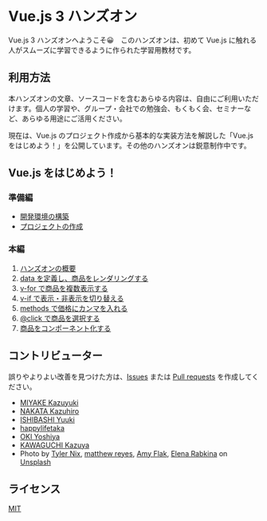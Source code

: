 # Vue.js 3 ハンズオン

Vue.js 3 ハンズオンへようこそ😀　このハンズオンは、初めて Vue.js に触れる人がスムーズに学習できるように作られた学習用教材です。

## 利用方法
本ハンズオンの文章、ソースコードを含むあらゆる内容は、自由にご利用いただけます。個人の学習や、グループ・会社での勉強会、もくもく会、セミナーなど、あらゆる用途にご活用ください。

現在は、Vue.js のプロジェクト作成から基本的な実装方法を解説した「Vue.js をはじめよう！」を公開しています。その他のハンズオンは鋭意制作中です。

## Vue.js をはじめよう！

### 準備編

- [開発環境の構築](./setup.md '開発環境の構築')
- [プロジェクトの作成](./create.md 'プロジェクトの作成')

### 本編

1. [ハンズオンの概要](./overview.md 'ハンズオンの概要')
1. [data を定義し、商品をレンダリングする](./rendering.md 'data を定義し、商品をレンダリングする')
1. [v-for で商品を複数表示する](./v-for.md 'v-for で商品を複数表示する')
1. [v-if で表示・非表示を切り替える](./v-if.md 'v-if で表示・非表示を切り替える')
1. [methods で価格にカンマを入れる](./methods.md 'methods で価格にカンマを入れる')
1. [@click で商品を選択する](./event.md '@click で商品を選択する')
1. [商品をコンポーネント化する](./component.md '商品をコンポーネント化する')

## コントリビューター
誤りやよりよい改善を見つけた方は、[Issues](https://github.com/vuejs-jp/handson-vue3-examples/issues) または [Pull requests](https://github.com/vuejs-jp/handson-vue3-examples/pulls) を作成してください。

- [MIYAKE Kazuyuki](https://github.com/k-miyake)
- [NAKATA Kazuhiro](https://github.com/nalpan)
- [ISHIBASHI Yuuki](https://github.com/YuukiIshibashi)
- [happylifetaka](https://github.com/happylifetaka)
- [OKI Yoshiya](https://github.com/448jp)
- [KAWAGUCHI Kazuya](https://github.com/kazupon)
- Photo by <a href="https://unsplash.com/@jtylernix?utm_source=unsplash&utm_medium=referral&utm_content=creditCopyText">Tyler Nix</a>, <a href="https://unsplash.com/@visionary_imaging?utm_source=unsplash&utm_medium=referral&utm_content=creditCopyText">matthew reyes</a>, <a href="https://unsplash.com/@amysaysamy?utm_source=unsplash&utm_medium=referral&utm_content=creditCopyText">Amy Flak</a>, <a href="https://unsplash.com/@rabkina?utm_source=unsplash&utm_medium=referral&utm_content=creditCopyText">Elena Rabkina</a> on <a href="https://unsplash.com/?utm_source=unsplash&utm_medium=referral&utm_content=creditCopyText">Unsplash</a>

## ライセンス
[MIT](https://opensource.org/licenses/MIT)